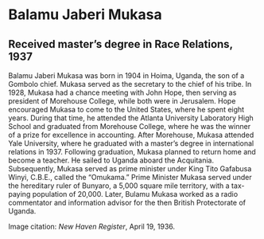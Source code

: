 # Balamu Jaberi Mukasa
## Received master’s degree in Race Relations, 1937
Balamu Jaberi Mukasa was born in 1904 in Hoima, Uganda, the son of a Gombolo chief. Mukasa served as the secretary to the chief of his tribe. In 1928, Mukasa had a chance meeting with John Hope, then serving as president of Morehouse College, while both were in Jerusalem.  Hope encouraged Mukasa to come to the United States, where he spent eight years. During that time, he attended the Atlanta University Laboratory High School and graduated from Morehouse College, where he was the winner of a prize for excellence in accounting. After Morehouse, Mukasa attended Yale University, where he graduated with a master’s degree in international relations in 1937. Following graduation, Mukasa planned to return home and become a teacher.  He sailed to Uganda aboard the Acquitania. Subsequently, Mukasa served as prime minister under King Tito Gafabusa Winyi, C.B.E., called the “Omukama.” Prime Minister Mukasa served under the hereditary ruler of Bunyaro, a 5,000 square mile territory, with a tax-paying population of 20,000. Later, Bulamu Mukasa worked as a radio commentator and information advisor for the then British Protectorate of Uganda.

Image citation: *New Haven Register*, April 19, 1936.
